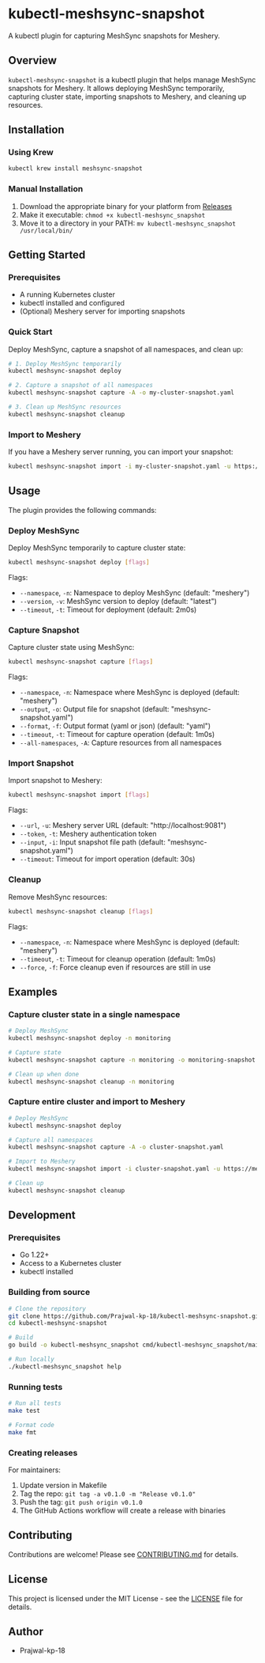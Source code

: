 # kubectl-meshsync-snapshot

A kubectl plugin for capturing MeshSync snapshots for Meshery.

## Overview

`kubectl-meshsync-snapshot` is a kubectl plugin that helps manage MeshSync snapshots for Meshery. It allows deploying MeshSync temporarily, capturing cluster state, importing snapshots to Meshery, and cleaning up resources.

## Installation

### Using Krew

```bash
kubectl krew install meshsync-snapshot
```

### Manual Installation

1. Download the appropriate binary for your platform from [Releases](https://github.com/Prajwal-kp-18/kubectl-meshsync-snapshot/releases)
2. Make it executable: `chmod +x kubectl-meshsync_snapshot`
3. Move it to a directory in your PATH: `mv kubectl-meshsync_snapshot /usr/local/bin/`

## Getting Started

### Prerequisites

- A running Kubernetes cluster
- kubectl installed and configured
- (Optional) Meshery server for importing snapshots

### Quick Start

Deploy MeshSync, capture a snapshot of all namespaces, and clean up:

```bash
# 1. Deploy MeshSync temporarily
kubectl meshsync-snapshot deploy

# 2. Capture a snapshot of all namespaces
kubectl meshsync-snapshot capture -A -o my-cluster-snapshot.yaml

# 3. Clean up MeshSync resources
kubectl meshsync-snapshot cleanup
```

### Import to Meshery

If you have a Meshery server running, you can import your snapshot:

```bash
kubectl meshsync-snapshot import -i my-cluster-snapshot.yaml -u https://meshery.example.com -t your-token
```

## Usage

The plugin provides the following commands:

### Deploy MeshSync

Deploy MeshSync temporarily to capture cluster state:

```bash
kubectl meshsync-snapshot deploy [flags]
```

Flags:
- `--namespace`, `-n`: Namespace to deploy MeshSync (default: "meshery")
- `--version`, `-v`: MeshSync version to deploy (default: "latest")
- `--timeout`, `-t`: Timeout for deployment (default: 2m0s)

### Capture Snapshot

Capture cluster state using MeshSync:

```bash
kubectl meshsync-snapshot capture [flags]
```

Flags:
- `--namespace`, `-n`: Namespace where MeshSync is deployed (default: "meshery")
- `--output`, `-o`: Output file for snapshot (default: "meshsync-snapshot.yaml")
- `--format`, `-f`: Output format (yaml or json) (default: "yaml")
- `--timeout`, `-t`: Timeout for capture operation (default: 1m0s)
- `--all-namespaces`, `-A`: Capture resources from all namespaces

### Import Snapshot

Import snapshot to Meshery:

```bash
kubectl meshsync-snapshot import [flags]
```

Flags:
- `--url`, `-u`: Meshery server URL (default: "http://localhost:9081")
- `--token`, `-t`: Meshery authentication token
- `--input`, `-i`: Input snapshot file path (default: "meshsync-snapshot.yaml")
- `--timeout`: Timeout for import operation (default: 30s)

### Cleanup

Remove MeshSync resources:

```bash
kubectl meshsync-snapshot cleanup [flags]
```

Flags:
- `--namespace`, `-n`: Namespace where MeshSync is deployed (default: "meshery")
- `--timeout`, `-t`: Timeout for cleanup operation (default: 1m0s)
- `--force`, `-f`: Force cleanup even if resources are still in use

## Examples

### Capture cluster state in a single namespace

```bash
# Deploy MeshSync
kubectl meshsync-snapshot deploy -n monitoring

# Capture state
kubectl meshsync-snapshot capture -n monitoring -o monitoring-snapshot.yaml

# Clean up when done
kubectl meshsync-snapshot cleanup -n monitoring
```

### Capture entire cluster and import to Meshery

```bash
# Deploy MeshSync
kubectl meshsync-snapshot deploy

# Capture all namespaces
kubectl meshsync-snapshot capture -A -o cluster-snapshot.yaml

# Import to Meshery
kubectl meshsync-snapshot import -i cluster-snapshot.yaml -u https://meshery.example.com -t your-token

# Clean up
kubectl meshsync-snapshot cleanup
```

## Development

### Prerequisites

- Go 1.22+
- Access to a Kubernetes cluster
- kubectl installed

### Building from source

```bash
# Clone the repository
git clone https://github.com/Prajwal-kp-18/kubectl-meshsync-snapshot.git
cd kubectl-meshsync-snapshot

# Build
go build -o kubectl-meshsync_snapshot cmd/kubectl-meshsync_snapshot/main.go

# Run locally
./kubectl-meshsync_snapshot help
```

### Running tests

```bash
# Run all tests
make test

# Format code
make fmt
```

### Creating releases

For maintainers:

1. Update version in Makefile
2. Tag the repo: `git tag -a v0.1.0 -m "Release v0.1.0"`
3. Push the tag: `git push origin v0.1.0`
4. The GitHub Actions workflow will create a release with binaries

## Contributing

Contributions are welcome! Please see [CONTRIBUTING.md](CONTRIBUTING.md) for details.

## License

This project is licensed under the MIT License - see the [LICENSE](LICENSE) file for details.

## Author

- Prajwal-kp-18 